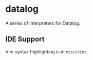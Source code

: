 # datalog

A series of interpreters for Datalog.

## IDE Support

Vim syntax highlighting is in `misc/vim/`.
